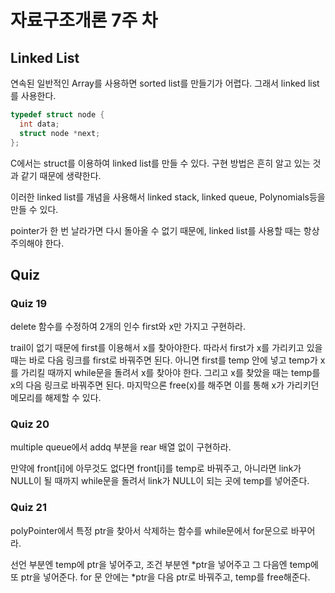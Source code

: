 # 자료구조개론 7주 차

## Linked List

연속된 일반적인 Array를 사용하면 sorted list를 만들기가 어렵다. 그래서 linked list를 사용한다.

``` c
typedef struct node {
  int data;
  struct node *next;
};
```

C에서는 struct를 이용하여 linked list를 만들 수 있다. 구현 방법은 흔히 알고 있는 것과 같기 때문에 생략한다.

이러한 linked list를 개념을 사용해서 linked stack, linked queue, Polynomials등을 만들 수 있다.

pointer가 한 번 날라가면 다시 돌아올 수 없기 때문에, linked list를 사용할 때는 항상 주의해야 한다.

## Quiz

### Quiz 19

delete 함수를 수정하여 2개의 인수 first와 x만 가지고 구현하라.

trail이 없기 때문에 first를 이용해서 x를 찾아야한다. 따라서 first가 x를 가리키고 있을 때는 바로 다음 링크를 first로 바꿔주면 된다. 아니면 first를 temp 안에 넣고 temp가 x를 가리킬 때까지 while문을 돌려서 x를 찾아야 한다. 그리고 x를 찾았을 때는 temp를 x의 다음 링크로 바꿔주면 된다. 마지막으론 free(x)를 해주면 이를 통해 x가 가리키던 메모리를 해제할 수 있다.

### Quiz 20

multiple queue에서 addq 부분을 rear 배열 없이 구현하라.

만약에 front[i]에 아무것도 없다면 front[i]를 temp로 바꿔주고, 아니라면 link가 NULL이 될 때까지 while문을 돌려서 link가 NULL이 되는 곳에 temp를 넣어준다.

### Quiz 21

polyPointer에서 특정 ptr을 찾아서 삭제하는 함수를 while문에서 for문으로 바꾸어라.

선언 부분엔 temp에 ptr을 넣어주고, 조건 부분엔 \*ptr을 넣어주고 그 다음엔 temp에 또 ptr을 넣어준다. for 문 안에는 *ptr을 다음 ptr로 바꿔주고, temp를 free해준다.
